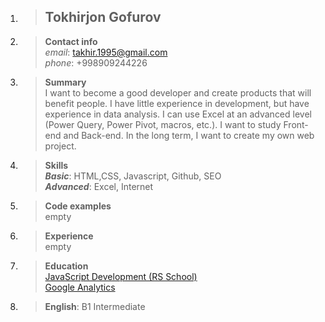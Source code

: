 1. >## **Tokhirjon Gofurov**  

2. >**Contact info**  
   *email*: takhir.1995@gmail.com  
   *phone*: +998909244226

3. >**Summary**  
I want to become a good developer and create products that will benefit people. I have little experience in development, but have experience in data analysis. I can use Excel at an advanced level (Power Query, Power Pivot, macros, etc.). I want to study Front-end and Back-end. In the long term, I want to create my own web project.

4. >**Skills**  
   __*Basic*__: HTML,CSS, Javascript, Github, SEO  
   __*Advanced*__: Excel, Internet  

5. >**Code examples**  
empty  

6. >**Experience**  
empty  

7. >**Education**  
[JavaScript Development (RS School)](https://docs.rs.school/#/README)  
[Google Analytics](https://analytics.google.com/analytics/academy/certificate/MmoQQv8qSnucI-0qpksDsQ)  

8. >**English**: B1 Intermediate
